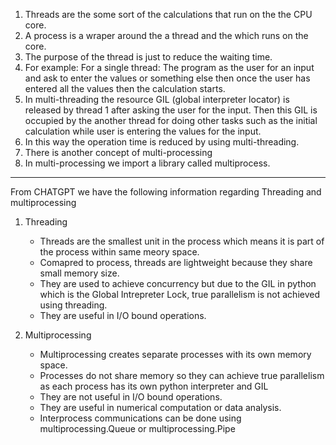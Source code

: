 1. Threads are the some sort of the calculations that run on the the CPU core.
2. A process is a wraper around the a thread and the which runs on the core.
3. The purpose of the thread is just to reduce the waiting time.
4. For example: For a single thread: The program as the user for an input and ask to enter the values or something else then once the user has entered all the values then the calculation starts.
5. In multi-threading the resource GIL (global interpreter locator) is released by thread 1 after asking the user for the input. Then this GIL is occupied by the another thread for doing other tasks such as the initial calculation while user is entering the values for the input.
6. In this way the operation time is reduced by using multi-threading. 
7. There is another concept of multi-processing
8. In multi-processing we import a library called multiprocess.

---------------------------------------------

From CHATGPT we have the following information regarding Threading and multiprocessing

1. Threading
    - Threads are the smallest unit in the process which means it is part of the process within same meory space.
    - Comapred to process, threads are lightweight because they share small memory size.
    - They are used to achieve concurrency but due to the GIL in python which is the Global Intrepreter Lock, true parallelism is not achieved using threading.
    - They are useful in I/O bound operations.

2. Multiprocessing
    - Multiprocessing creates separate processes with its own memory space.
    - Processes do not share memory so they can achieve true parallelism as each process has its own python interpreter and GIL
    - They are not useful in I/O bound operations.
    - They are useful in numerical computation or data analysis.
    - Interprocess communications can be done using multiprocessing.Queue or multiprocessing.Pipe

